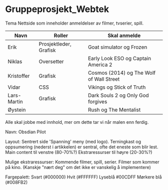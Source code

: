 Gruppeprosjekt_Webtek
=====================


Tema
Nettside som inneholder anmeldelser av filmer, tvserier, spill.


| Navn | Roller | Skal anmelde |
|------|--------| ---------|
| Erik | Prosjektleder, Grafisk | Goat simulator og Frozen |
| Niklas | Oversetter | Early Look ESO og Captain America 2 |
| Kristoffer | Grafisk | Cosmos (2014) og The Wolf of Wall Street |
| Vidar | CSS | Vikings og Stick of Truth |
| Lars-Martin | Grafisk | Dark Souls 2 og Only God forgives |
| Øystein | | Rush og The Mentalist |

Alle skal jobbe med innhold, mer om dette tar vi når malen enn ferdig. 

Navn:
Obsdian Pilot

Layout:
	Sentrert side
	'Spanning' meny (med logo).
	Terningkast og oppsumering (nederst i artikkelen) er sentral, ofte det eneste som blir lest.
	Main content til venstre (80-70%?) 
	Ekstraressurser til høyre (20-30%?)

Mulige ekstraressurser: 
	Kommende filmer, spill, serier.
	Filmer som kommer på kino. (Kanskje "nært deg" om det ikke er vanskelig å implementere)
	
Fargepalett:
	Svart (#000000)
	Hvit (#FFFFFF)
	Lyseblå #00CDFF
	Mørkere blå (#008FB2)

